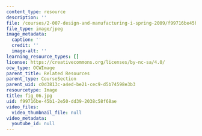 ```yaml
---
content_type: resource
description: ''
file: /courses/2-007-design-and-manufacturing-i-spring-2009/f99716be45b12e50dd392038c58f68ae_fig_06.jpg
file_type: image/jpeg
image_metadata:
  caption: ''
  credit: ''
  image-alt: ''
learning_resource_types: []
license: https://creativecommons.org/licenses/by-nc-sa/4.0/
ocw_type: OCWImage
parent_title: Related Resources
parent_type: CourseSection
parent_uid: c0d3813c-a4ed-be21-cec9-d5b74598e3b3
resourcetype: Image
title: fig_06.jpg
uid: f99716be-45b1-2e50-dd39-2038c58f68ae
video_files:
  video_thumbnail_file: null
video_metadata:
  youtube_id: null
---
```

